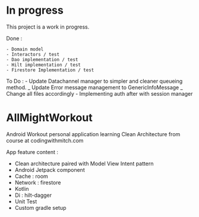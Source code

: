 # In progress

This project is a work in progress.

Done :

    - Domain model
    - Interactors / test
    - Dao implementation / test
    - Hilt implementation / test
    - Firestore Implementation / test

To Do :
    - Update Datachannel manager to simpler and cleaner queueing method.
    _ Update Error message management to GenericInfoMessage
    _ Change all files accordingly
    - Implementing auth after with session manager

# AllMightWorkout

Android Workout personal application learning Clean Architecture from course at codingwithmitch.com

App feature content :

  - Clean architecture paired with Model View Intent pattern
  - Android Jetpack component
  - Cache : room 
  - Network : firestore
  - Kotlin
  - Di : hilt-dagger
  - Unit Test
  - Custom gradle setup
